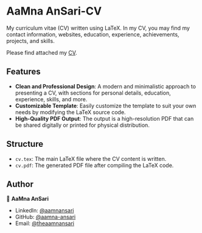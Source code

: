 # AaMna AnSari-CV 

My curriculum vitae (CV) written using LaTeX. In my CV, you may find my contact information, websites, education, experience, achievements, projects, and skills.

Please find attached my [CV]().

## Features

- **Clean and Professional Design**: A modern and minimalistic approach to presenting a CV, with sections for personal details, education, experience, skills, and more.
- **Customizable Template**: Easily customize the template to suit your own needs by modifying the LaTeX source code.
- **High-Quality PDF Output**: The output is a high-resolution PDF that can be shared digitally or printed for physical distribution.

## Structure

- `cv.tex`: The main LaTeX file where the CV content is written.
- `cv.pdf`: The generated PDF file after compiling the LaTeX code.

## Author

👤 **AaMna AnSari**

* LinkedIn: [@aamnansari](https://www.linkedin.com/in/aamnansari/)
* GitHub: [@aamna-ansari](https://github.com/aamna-ansari)
* Email: [@theaamnansari](mailto:theaamnansari@gmail.com)

